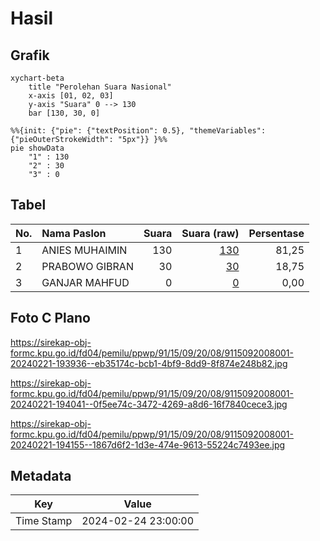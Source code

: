 # Hasil

## Grafik

```mermaid
xychart-beta
    title "Perolehan Suara Nasional"
    x-axis [01, 02, 03]
    y-axis "Suara" 0 --> 130
    bar [130, 30, 0]
```

```mermaid
%%{init: {"pie": {"textPosition": 0.5}, "themeVariables": {"pieOuterStrokeWidth": "5px"}} }%%
pie showData
    "1" : 130
    "2" : 30
    "3" : 0
```

## Tabel

| No. | Nama Paslon    | Suara | Suara (raw) | Persentase |
|:--- |:-------------- | -----:| -----------:| ----------:|
| 1   | ANIES MUHAIMIN | 130   | [130][p-1]  | 81,25      |
| 2   | PRABOWO GIBRAN | 30    | [30][p-2]   | 18,75      |
| 3   | GANJAR MAHFUD  | 0     | [0][p-3]    | 0,00       |


[p-1]: https://github.com/gigit-pemilu/pemilu-2024/blob/main/pilpres/hitung-suara/sub/91-papua/sub/15-waropen/sub/09-inggerus/sub/2008-otodemo/sub/001-tps/sub/paslon-1.txt
[p-2]: https://github.com/gigit-pemilu/pemilu-2024/blob/main/pilpres/hitung-suara/sub/91-papua/sub/15-waropen/sub/09-inggerus/sub/2008-otodemo/sub/001-tps/sub/paslon-2.txt
[p-3]: https://github.com/gigit-pemilu/pemilu-2024/blob/main/pilpres/hitung-suara/sub/91-papua/sub/15-waropen/sub/09-inggerus/sub/2008-otodemo/sub/001-tps/sub/paslon-3.txt

## Foto C Plano

https://sirekap-obj-formc.kpu.go.id/fd04/pemilu/ppwp/91/15/09/20/08/9115092008001-20240221-193936--eb35174c-bcb1-4bf9-8dd9-8f874e248b82.jpg

https://sirekap-obj-formc.kpu.go.id/fd04/pemilu/ppwp/91/15/09/20/08/9115092008001-20240221-194041--0f5ee74c-3472-4269-a8d6-16f7840cece3.jpg

https://sirekap-obj-formc.kpu.go.id/fd04/pemilu/ppwp/91/15/09/20/08/9115092008001-20240221-194155--1867d6f2-1d3e-474e-9613-55224c7493ee.jpg


## Metadata

| Key        | Value               |
| ---------- | ------------------- |
| Time Stamp | 2024-02-24 23:00:00 |



